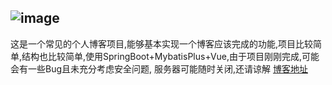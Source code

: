 ![image](https://user-images.githubusercontent.com/85054218/204090842-4471c470-0b08-42f0-b124-fc4cc586f8b7.png)
---
这是一个常见的个人博客项目,能够基本实现一个博客应该完成的功能,项目比较简单,结构也比较简单,使用SpringBoot+MybatisPlus+Vue,由于项目刚刚完成,可能会有一些Bug且未充分考虑安全问题,
服务器可能随时关闭,还请谅解
[博客地址](www.meowsauce.cn) 
